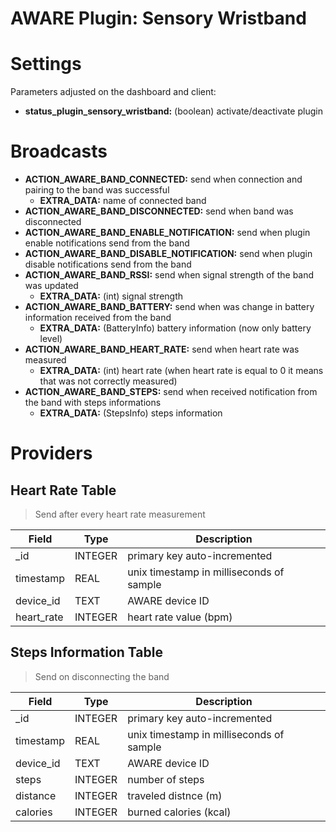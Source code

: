 # AWARE Plugin: Sensory Wristband

# Settings
Parameters adjusted on the dashboard and client:
 - <b>status_plugin_sensory_wristband:</b> (boolean) activate/deactivate plugin

# Broadcasts
  - <b>ACTION_AWARE_BAND_CONNECTED:</b> send when connection and pairing to the band was successful
    - <b>EXTRA_DATA:</b> name of connected band
  - <b>ACTION_AWARE_BAND_DISCONNECTED:</b> send when band was disconnected
  - <b>ACTION_AWARE_BAND_ENABLE_NOTIFICATION:</b> send when plugin enable notifications send from the band
  - <b>ACTION_AWARE_BAND_DISABLE_NOTIFICATION:</b> send when plugin disable notifications send from the band
  - <b>ACTION_AWARE_BAND_RSSI:</b> send when signal strength of the band was updated
    - <b>EXTRA_DATA:</b> (int) signal strength
  - <b>ACTION_AWARE_BAND_BATTERY:</b> send when was change in battery information received from the band
    - <b>EXTRA_DATA:</b> (BatteryInfo) battery information (now only battery level)
  - <b>ACTION_AWARE_BAND_HEART_RATE:</b> send when heart rate was measured
    - <b>EXTRA_DATA:</b> (int) heart rate (when heart rate is equal to 0 it means that was not correctly measured) 
  - <b>ACTION_AWARE_BAND_STEPS:</b> send when received notification from the band with steps informations
    - <b>EXTRA_DATA:</b> (StepsInfo) steps information

# Providers

## Heart Rate Table
> Send after every heart rate measurement

Field | Type | Description
----- | ---- | -----------
_id | INTEGER | primary key auto-incremented
timestamp | REAL | unix timestamp in milliseconds of sample
device_id | TEXT | AWARE device ID
heart_rate | INTEGER | heart rate value (bpm)

## Steps Information Table
> Send on disconnecting the band

Field | Type | Description
----- | ---- | -----------
_id | INTEGER | primary key auto-incremented
timestamp | REAL | unix timestamp in milliseconds of sample
device_id | TEXT | AWARE device ID
steps | INTEGER | number of steps
distance | INTEGER | traveled distnce (m)
calories | INTEGER | burned calories (kcal)
